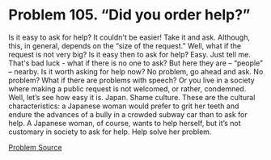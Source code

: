 # Problem 105. “Did you order help?”

Is it easy to ask for help? It couldn't be easier! Take it and ask. Although, this, in general, depends on the “size of the request.” Well, what if the request is not very big? Is it easy then to ask for help? Easy. Just tell me. That's bad luck - what if there is no one to ask? But here they are – “people” – nearby. Is it worth asking for help now? No problem, go ahead and ask. No problem? What if there are problems with speech? Or you live in a society where making a public request is not welcomed, or rather, condemned. Well, let’s see how easy it is. Japan. Shame culture. These are the cultural characteristics: a Japanese woman would prefer to grit her teeth and endure the advances of a bully in a crowded subway car than to ask for help. A Japanese woman, of course, wants to help herself, but it’s not customary in society to ask for help. Help solve her problem.

[Problem Source](https://www.trizland.ru/tasks/1817/)